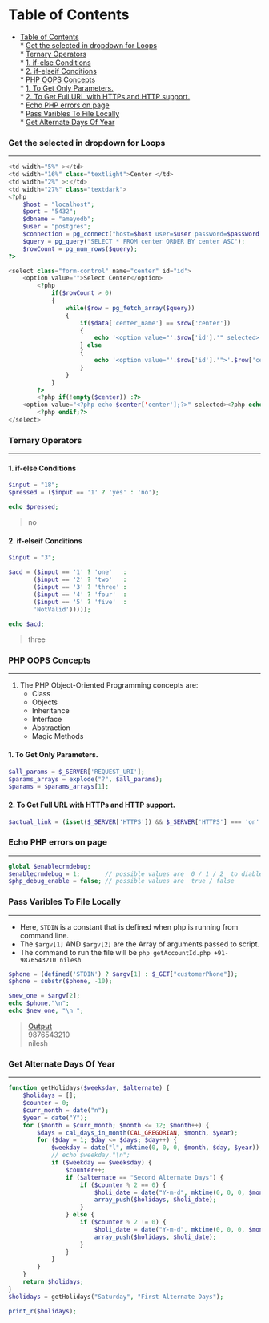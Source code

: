 Table of Contents
=================

   * [Table of Contents](#table-of-contents)  
         * [Get the selected in dropdown for Loops](#get-the-selected-in-dropdown-for-loops)  
         * [Ternary Operators](#ternary-operators)  
            * [1. if-else Conditions](#1-if-else-conditions)  
            * [2. if-elseif Conditions](#2-if-elseif-conditions)  
         * [PHP OOPS Concepts](#php-oops-concepts)  
            * [1. To Get Only Parameters.](#1-to-get-only-parameters)  
            * [2. To Get Full URL with HTTPs and HTTP support.](#2-to-get-full-url-with-https-and-http-support)  
         * [Echo PHP errors on page](#echo-php-errors-on-page)  
         * [Pass Varibles To File Locally](#pass-varibles-to-file-locally)  
         * [Get Alternate Days Of Year](#get-alternate-days-of-year)  

### Get the selected in dropdown for Loops
---
```php
<td width="5%" ></td>
<td width="16%" class="textlight">Center </td>
<td width="2%" >:</td>
<td width="27%" class="textdark">
<?php
    $host = "localhost";
    $port = "5432";
    $dbname = "ameyodb";
    $user = "postgres";
    $connection = pg_connect("host=$host user=$user password=$password dbname=$dbname");
    $query = pg_query("SELECT * FROM center ORDER BY center ASC");
    $rowCount = pg_num_rows($query);
?>

<select class="form-control" name="center" id="id">
    <option value="">Select Center</option>
        <?php
            if($rowCount > 0)
            {
                while($row = pg_fetch_array($query))
                {
                    if($data['center_name'] == $row['center'])
                    {
                        echo '<option value="'.$row['id'].'" selected>'.$row['center'].'</option>';
                    } else 
                    {
                        echo '<option value="'.$row['id'].'">'.$row['center'].'</option>';
                    }
                }
            }
        ?>
        <?php if(!empty($center)) :?>
    <option value="<?php echo $center['center'];?>" selected><?php echo $center; ?> </option>
        <?php endif;?>
</select>
```
###  Ternary Operators 
---
#### 1. if-else Conditions   
```php
$input = "18";
$pressed = ($input == '1' ? 'yes' : 'no');

echo $pressed;
```
> no   
#### 2. if-elseif Conditions   
```php
$input = "3";

$acd = ($input == '1' ? 'one'   : 
       ($input == '2' ? 'two'   :
       ($input == '3' ? 'three' :
       ($input == '4' ? 'four'  :
       ($input == '5' ? 'five'  : 
       'NotValid')))));
       
echo $acd;
```
> three     

###  PHP OOPS Concepts     
---
1. The  PHP Object-Oriented Programming concepts are:    
    - Class 
    - Objects
    - Inheritance
    - Interface
    - Abstraction
    - Magic Methods
#### 1. To Get Only Parameters.  
```php
$all_params = $_SERVER['REQUEST_URI'];
$params_arrays = explode("?", $all_params);
$params = $params_arrays[1];
```
#### 2. To Get Full URL with HTTPs and HTTP support.  
```php
$actual_link = (isset($_SERVER['HTTPS']) && $_SERVER['HTTPS'] === 'on' ? "https" : "http") . "://$_SERVER[HTTP_HOST]$_SERVER[REQUEST_URI]";
```

 ### Echo PHP errors on page    
 ---
```php
global $enablecrmdebug;
$enablecrmdebug = 1;       // possible values are  0 / 1 / 2  to diabled / enable / enable with echo
$php_debug_enable = false; // possible values are  true / false
```
 ### Pass Varibles To File Locally    
 ---
 - Here, `STDIN` is a constant that is defined when php is running from command line.  
 - The `$argv[1]` AND `$argv[2]` are the Array of arguments passed to script.  
 - The command to run the file will be `php getAccountId.php +91-9876543210 nilesh`
```php
$phone = (defined('STDIN') ? $argv[1] : $_GET["customerPhone"]);
$phone = substr($phone, -10);

$new_one = $argv[2];
echo $phone,"\n";
echo $new_one, "\n ";
```
> <b><ins>Output</ins></b>  
> 9876543210  
> nilesh  

 ### Get Alternate Days Of Year    
 ---
```php
function getHolidays($weeksday, $alternate) {
    $holidays = [];
    $counter = 0;
    $curr_month = date("n");
    $year = date("Y");
    for ($month = $curr_month; $month <= 12; $month++) {
        $days = cal_days_in_month(CAL_GREGORIAN, $month, $year);
        for ($day = 1; $day <= $days; $day++) {
            $weekday = date("l", mktime(0, 0, 0, $month, $day, $year));
            // echo $weekday."\n";
            if ($weekday == $weeksday) {
                $counter++;
                if ($alternate == "Second Alternate Days") {
                    if ($counter % 2 == 0) {
                        $holi_date = date("Y-m-d", mktime(0, 0, 0, $month, $day, $year));
                        array_push($holidays, $holi_date);
                    }
                } else {
                    if ($counter % 2 != 0) {
                        $holi_date = date("Y-m-d", mktime(0, 0, 0, $month, $day, $year));
                        array_push($holidays, $holi_date);
                    }
                }
            }
        }
    }
    return $holidays;
}
$holidays = getHolidays("Saturday", "First Alternate Days");

print_r($holidays);
```